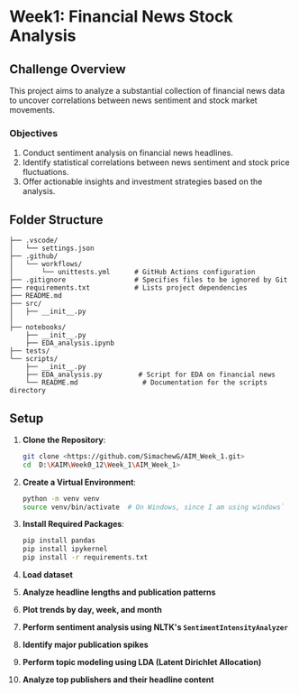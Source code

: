 # Week1: Financial News Stock Analysis

## Challenge Overview
This project aims to analyze a substantial collection of financial news data to uncover correlations between news sentiment and stock market movements.

### Objectives
1. Conduct sentiment analysis on financial news headlines.
2. Identify statistical correlations between news sentiment and stock price fluctuations.
3. Offer actionable insights and investment strategies based on the analysis.

## Folder Structure

```plaintext
├── .vscode/
│   └── settings.json      
├── .github/
│   └── workflows/
│       └── unittests.yml      # GitHub Actions configuration
├── .gitignore                 # Specifies files to be ignored by Git
├── requirements.txt           # Lists project dependencies
├── README.md                  
├── src/
│   ├── __init__.py
│   
├── notebooks/
    ├── __init__.py
    ├── EDA_analysis.ipynb  
├── tests/
└── scripts/
    ├── __init__.py
    ├── EDA_analysis.py         # Script for EDA on financial news 
    └── README.md                # Documentation for the scripts directory
```

## Setup

1. **Clone the Repository**:
   ```bash
   git clone <https://github.com/SimachewG/AIM_Week_1.git>
   cd  D:\KAIM\Week0_12\Week_1\AIM_Week_1>
   ```

2. **Create a Virtual Environment**:
   ```bash
   python -m venv venv
   source venv/bin/activate  # On Windows, since I am using windows`
   ```

3. **Install Required Packages**:
   ```bash
   pip install pandas
   pip install ipykernel
   pip install -r requirements.txt
   ```

4. **Load dataset**
5. **Analyze headline lengths and publication patterns**
6. **Plot trends by day, week, and month**
7. **Perform sentiment analysis using NLTK's `SentimentIntensityAnalyzer`**
8. **Identify major publication spikes**
9. **Perform topic modeling using LDA (Latent Dirichlet Allocation)**
10. **Analyze top publishers and their headline content**
